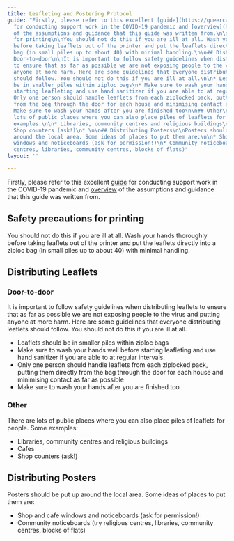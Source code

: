 ```yaml
---
title: Leafleting and Postering Protocol
guide: "Firstly, please refer to this excellent [guide](https://queercare.network/our-work/resources/covid-19/policy-for-doing-support-work-in-the-covid-19-pandemic/)
  for conducting support work in the COVID-19 pandemic and [overview](https://queercare.network/our-work/resources/covid-19/principles-and-assumptions-for-doing-support-work-in-the-covid-19-pandemic/)
  of the assumptions and guidance that this guide was written from.\n\n## Safety precautions
  for printing\n\nYou should not do this if you are ill at all. Wash your hands thoroughly
  before taking leaflets out of the printer and put the leaflets directly into a ziploc
  bag (in small piles up to about 40) with minimal handling.\n\n## Distributing Leaflets\n\n###
  Door-to-door\n\nIt is important to follow safety guidelines when distributing leaflets
  to ensure that as far as possible we are not exposing people to the virus and putting
  anyone at more harm. Here are some guidelines that everyone distributing leaflets
  should follow. You should not do this if you are ill at all.\n\n* Leaflets should
  be in smaller piles within ziploc bags\n* Make sure to wash your hands well before
  starting leafleting and use hand sanitizer if you are able to at regular intervals.\n*
  Only one person should handle leaflets from each ziplocked pack, putting them directly
  from the bag through the door for each house and minimising contact as far as possible\n*
  Make sure to wash your hands after you are finished too\n\n## Other\n\nThere are
  lots of public places where you can also place piles of leaflets for people. Some
  examples:\n\n* Libraries, community centres and religious buildings\n* Cafes\n*
  Shop counters (ask!)\n* \n\n## Distributing Posters\n\nPosters should be put up
  around the local area. Some ideas of places to put them are:\n\n* Shop and cafe
  windows and noticeboards (ask for permission!)\n* Community noticeboards (try religious
  centres, libraries, community centres, blocks of flats)"
layout: ''

---
```

Firstly, please refer to this excellent [guide](https://queercare.network/our-work/resources/covid-19/policy-for-doing-support-work-in-the-covid-19-pandemic/) for conducting support work in the COVID-19 pandemic and [overview](https://queercare.network/our-work/resources/covid-19/principles-and-assumptions-for-doing-support-work-in-the-covid-19-pandemic/) of the assumptions and guidance that this guide was written from.

## Safety precautions for printing

You should not do this if you are ill at all. Wash your hands thoroughly before taking leaflets out of the printer and put the leaflets directly into a ziploc bag (in small piles up to about 40) with minimal handling.

## Distributing Leaflets

### Door-to-door

It is important to follow safety guidelines when distributing leaflets to ensure that as far as possible we are not exposing people to the virus and putting anyone at more harm. Here are some guidelines that everyone distributing leaflets should follow. You should not do this if you are ill at all.

* Leaflets should be in smaller piles within ziploc bags
* Make sure to wash your hands well before starting leafleting and use hand sanitizer if you are able to at regular intervals.
* Only one person should handle leaflets from each ziplocked pack, putting them directly from the bag through the door for each house and minimising contact as far as possible
* Make sure to wash your hands after you are finished too

### Other

There are lots of public places where you can also place piles of leaflets for people. Some examples:

* Libraries, community centres and religious buildings
* Cafes
* Shop counters (ask!)

## Distributing Posters

Posters should be put up around the local area. Some ideas of places to put them are:

* Shop and cafe windows and noticeboards (ask for permission!)
* Community noticeboards (try religious centres, libraries, community centres, blocks of flats)